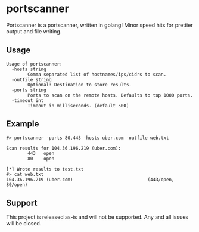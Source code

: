 # portscanner

Portscanner is a portscanner, written in golang! Minor speed hits for prettier output and file writing.

## Usage

```
Usage of portscanner:
  -hosts string
        Comma separated list of hostnames/ips/cidrs to scan.
  -outfile string
        Optional: Destination to store results.
  -ports string
        Ports to scan on the remote hosts. Defaults to top 1000 ports.
  -timeout int
        Timeout in milliseconds. (default 500)
```

## Example

```
#> portscanner -ports 80,443 -hosts uber.com -outfile web.txt

Scan results for 104.36.196.219 (uber.com):
        443   open
        80    open

[*] Wrote results to test.txt
#> cat web.txt
104.36.196.219 (uber.com)                            (443/open, 80/open)
```

## Support

This project is released as-is and will not be supported. Any and all issues will be closed.